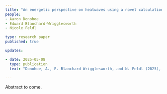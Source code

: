 ```yaml
---
title: "An energetic perspective on heatwaves using a novel calculation instantaneous atmospheric heat flux convergence"
people:
- Aaron Donohoe
- Edward Blanchard-Wrigglesworth
- Nicole Feldl

type: research paper
published: true

updates:

- date: 2025-05-08
  type: publication
  text: "Donohoe, A., E. Blanchard-Wrigglesworth, and N. Feldl (2025), submitted."

---
```


Abstract to come.

